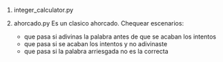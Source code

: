 1. integer_calculator.py


2. ahorcado.py
Es un clasico ahorcado. 
    Chequear escenarios:
    - que pasa si adivinas la palabra antes de que se acaban los intentos
    - que pasa si se acaban los intentos y no adivinaste
    - que pasa si la palabra arriesgada no es la correcta


